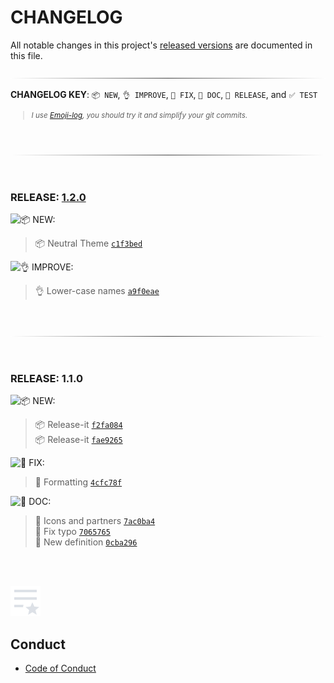 # CHANGELOG

All notable changes in this project's [released versions](../../releases) are documented in this file.

[![hr](https://raw.githubusercontent.com/ahmadawais/stuff/master/images/git/hr.png)](/)

**CHANGELOG KEY**: `📦 NEW`, `👌 IMPROVE`, `🐛 FIX`, `📖 DOC`, `🚀 RELEASE`, and `✅ TEST`

<small>

> _I use [Emoji-log](https://github.com/ahmadawais/Emoji-Log), you should try it and simplify your git commits._

</small>

<br>

[![hr](https://raw.githubusercontent.com/ahmadawais/stuff/master/images/git/hr.png)](/)

<br>

### RELEASE: [1.2.0](https://github.com/ahmadawais/shades-of-purple-iterm2/compare/1.2.0...1.2.0)

![📦 NEW:](https://img.shields.io/badge/-NEW-gray.svg?colorB=3778FF)

> 📦 Neutral Theme [`c1f3bed`](https://github.com/ahmadawais/shades-of-purple-iterm2/commit/c1f3bedccde6e69d294a527e71f4e149c69c74e9) <br>

![👌 IMPROVE:](https://img.shields.io/badge/-IMPROVEMENT-gray.svg?colorB=39AA54)

> 👌 Lower-case names [`a9f0eae`](https://github.com/ahmadawais/shades-of-purple-iterm2/commit/a9f0eae219441f76f8a27bb8479f312ff1f78cbe) <br>

<br>

[![hr](https://raw.githubusercontent.com/ahmadawais/stuff/master/images/git/hr.png)](/)

<br>

### RELEASE: 1.1.0

![📦 NEW:](https://img.shields.io/badge/-NEW-gray.svg?colorB=3778FF)

> 📦 Release-it [`f2fa084`](https://github.com/ahmadawais/shades-of-purple-iterm2/commit/f2fa084e0dadc5242900e94363622f3a130d1f1e) <br>
> 📦 Release-it [`fae9265`](https://github.com/ahmadawais/shades-of-purple-iterm2/commit/fae926505dc6397712d9c9d031eb0f6e8cfae7db) <br>

![🐛 FIX:](https://img.shields.io/badge/-FIX-gray.svg?colorB=ff6347)

> 🐛 Formatting [`4cfc78f`](https://github.com/ahmadawais/shades-of-purple-iterm2/commit/4cfc78f600ea94c4691712832e9db137bb661246) <br>

![📖 DOC:](https://img.shields.io/badge/-DOCS-gray.svg?colorB=978CD4)

> 📖 Icons and partners [`7ac0ba4`](https://github.com/ahmadawais/shades-of-purple-iterm2/commit/7ac0ba47c86ccbbc18dfec2090ce139c6363f136) <br>
> 📖 Fix typo [`7065765`](https://github.com/ahmadawais/shades-of-purple-iterm2/commit/706576572a458587886f6732576765c24c0b7120) <br>
> 📖 New definition [`0cba296`](https://github.com/ahmadawais/shades-of-purple-iterm2/commit/0cba296ada43ed271d56d0065675301bd84076c8) <br>

<br>

<br>

[![📃](https://raw.githubusercontent.com/ahmadawais/stuff/master/images/git/license.png)](/)

## Conduct

- [Code of Conduct](code-of-conduct.md)
